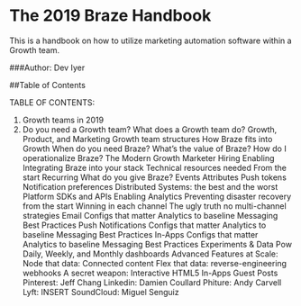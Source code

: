 # The 2019 Braze Handbook 
This is a handbook on how to utilize marketing automation software within a Growth team.

###Author: Dev Iyer

##Table of Contents

 
TABLE OF CONTENTS:
1. Growth teams in 2019
 1. Do you need a Growth team? 
What does a Growth team do?
Growth, Product, and Marketing
Growth team structures
How Braze fits into Growth
When do you need Braze?
What’s the value of Braze? 
How do I operationalize Braze? 
The Modern Growth Marketer
Hiring
Enabling
Integrating Braze into your stack
Technical resources needed
From the start
Recurring
What do you give Braze? 
Events
Attributes
Push tokens
Notification preferences
Distributed Systems: the best and the worst
Platform SDKs and APIs
Enabling Analytics
Preventing disaster recovery from the start
Winning in each channel
The ugly truth no multi-channel strategies
Email
Configs that matter
Analytics to baseline
Messaging Best Practices
Push Notifications
Configs that matter
Analytics to baseline
Messaging Best Practices
In-Apps
Configs that matter
Analytics to baseline
Messaging Best Practices
Experiments & Data
Pow
Daily, Weekly, and Monthly dashboards
Advanced Features at Scale:
Node that data: Connected content 
Flex that data: reverse-engineering webhooks
A secret weapon: Interactive HTML5 In-Apps
Guest Posts
Pinterest: Jeff Chang
Linkedin: Damien Coullard
Phiture: Andy Carvell
Lyft: INSERT
SoundCloud: Miguel Senguiz


